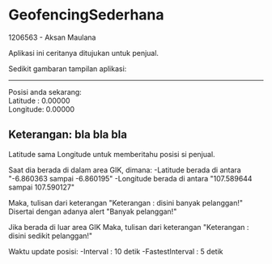 # GeofencingSederhana

1206563 - Aksan Maulana

Aplikasi ini ceritanya ditujukan untuk penjual.

Sedikit gambaran tampilan aplikasi:

---------------------------
 Posisi anda sekarang:                 
 Latitude : 0.00000                    
 Longitude: 0.00000                    
                                       
 Keterangan: bla bla bla               
----------------------------

Latitude sama Longitude untuk memberitahu posisi si penjual.

Saat dia berada di dalam area GIK, dimana:
  -Latitude berada di antara   "-6.860363 sampai -6.860195"
  -Longitude berada di antara  "107.589644 sampai 107.590127"
  
  Maka, tulisan dari keterangan "Keterangan : disini banyak pelanggan!"
  Disertai dengan adanya alert "Banyak pelanggan!"
  
Jika berada di luar area GIK
  Maka, tulisan dari keterangan "Keterangan : disini sedikit pelanggan!"
  
Waktu update posisi:
-Interval          : 10 detik
-FastestInterval   : 5 detik

